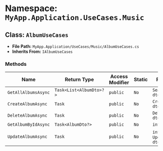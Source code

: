 # Namespace: `MyApp.Application.UseCases.Music`

## Class: `AlbumUseCases`

- **File Path:** `MyApp.Application/UseCases/Music/AlbumUseCases.cs`
- **Inherits From:** `IAlbumUseCases`

### Methods

| Name | Return Type | Access Modifier | Static | Parameters |
|------|-------------|-----------------|--------|------------|
| `GetAllAlbumsAsync` | `Task<List<AlbumDto>?>` | `public` | `No` | `SearchAlbumDto dto` |
| `CreateAlbumAsync` | `Task` | `public` | `No` | `CreateAlbumDto dto` |
| `DeleteAlbumAsync` | `Task` | `public` | `No` | `DeleteAlbumDto dto` |
| `GetAlbumByIdAsync` | `Task<AlbumDto?>` | `public` | `No` | `int id` |
| `UpdateAlbumAsync` | `Task` | `public` | `No` | `int id`, `UpdateAlbumDto dto` |

